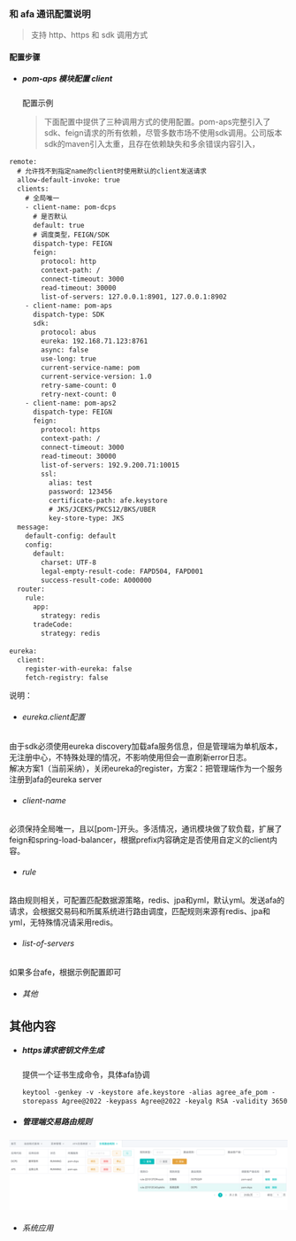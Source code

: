 ### 和 afa 通讯配置说明

> 支持 http、https 和 sdk 调用方式


#### 配置步骤

+ ##### pom-aps 模块配置 client

  配置示例
  > 下面配置中提供了三种调用方式的使用配置。pom-aps完整引入了sdk、feign请求的所有依赖，尽管多数市场不使用sdk调用。公司版本sdk的maven引入太重，且存在依赖缺失和多余错误内容引入，

```
remote:
  # 允许找不到指定name的client时使用默认的client发送请求
  allow-default-invoke: true
  clients:
    # 全局唯一
    - client-name: pom-dcps
      # 是否默认
      default: true
      # 调度类型，FEIGN/SDK
      dispatch-type: FEIGN
      feign:
        protocol: http
        context-path: /
        connect-timeout: 3000
        read-timeout: 30000
        list-of-servers: 127.0.0.1:8901, 127.0.0.1:8902
    - client-name: pom-aps
      dispatch-type: SDK
      sdk:
        protocol: abus
        eureka: 192.168.71.123:8761
        async: false
        use-long: true
        current-service-name: pom
        current-service-version: 1.0
        retry-same-count: 0
        retry-next-count: 0
    - client-name: pom-aps2
      dispatch-type: FEIGN
      feign:
        protocol: https
        context-path: /
        connect-timeout: 3000
        read-timeout: 30000
        list-of-servers: 192.9.200.71:10015
        ssl:
          alias: test
          password: 123456
          certificate-path: afe.keystore
          # JKS/JCEKS/PKCS12/BKS/UBER
          key-store-type: JKS
  message:
    default-config: default
    config:
      default:
        charset: UTF-8
        legal-empty-result-code: FAPD504, FAPD001
        success-result-code: A000000
  router:
    rule:
      app:
        strategy: redis
      tradeCode:
        strategy: redis

eureka:
  client:
    register-with-eureka: false
    fetch-registry: false
```

说明：
+ ###### eureka.client配置
由于sdk必须使用eureka discovery加载afa服务信息，但是管理端为单机版本，无注册中心，不特殊处理的情况，不影响使用但会一直刷新error日志。  
解决方案1（当前采纳），关闭eureka的register，方案2：把管理端作为一个服务注册到afa的eureka server
+ ###### client-name
必须保持全局唯一，且以[pom-]开头。多活情况，通讯模块做了软负载，扩展了feign和spring-load-balancer，根据prefix内容确定是否使用自定义的client内容。
+ ###### rule
路由规则相关，可配置匹配数据源策略，redis、jpa和yml，默认yml。发送afa的请求，会根据交易码和所属系统进行路由调度，匹配规则来源有redis、jpa和yml，无特殊情况请采用redis。
+ ###### list-of-servers
如果多台afe，根据示例配置即可

+ ###### 其他
其他内容
---



+ ##### https请求密钥文件生成
    提供一个证书生成命令，具体afa协调
    ```
    keytool -genkey -v -keystore afe.keystore -alias agree_afe_pom -storepass Agree@2022 -keypass Agree@2022 -keyalg RSA -validity 3650
    ```

+ ##### 管理端交易路由规则
![交易说明](resource/rule.png)

  + ###### 系统应用